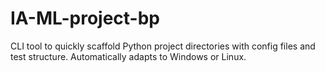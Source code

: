 # IA-ML-project-bp
CLI tool to quickly scaffold Python project directories with config files and test structure. Automatically adapts to Windows or Linux.
